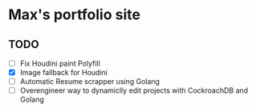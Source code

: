 # Max's portfolio site

## TODO
- [ ] Fix Houdini paint Polyfill
- [x] Image fallback for Houdini
- [ ] Automatic Resume scrapper using Golang
- [ ] Overengineer way to dynamiclly edit projects with CockroachDB and Golang
